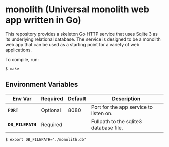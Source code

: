 # monolith (Universal monolith web app written in Go)

This repository provides a skeleton Go HTTP service that uses Sqlite 3 as
its underlying relational database. The service is designed to be a monolith
web app that can be used as a starting point for a variety of web
applications.

To compile, run:

```shell
$ make
```


## Environment Variables

| Env Var           | Required | Default | Description                            |
| ----------------- | -------- | ------- | -------------------------------------- |
| **`PORT`**        | Optional | 8080    | Port for the app service to listen on. |
| **`DB_FILEPATH`** | Required |         | Fullpath to the sqlite3 database file. |

```shell
$ export DB_FILEPATH='./monolith.db'
```
